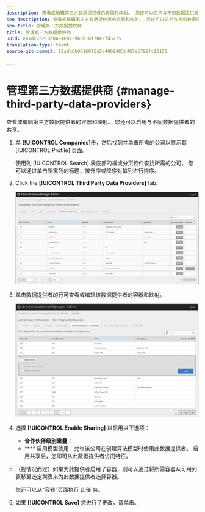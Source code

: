 ```yaml
---
description: 查看或编辑第三方数据提供者的容器和映射。 您还可以启用与不同数据提供者的共享。
seo-description: 查看或编辑第三方数据提供者的容器和映射。 您还可以启用与不同数据提供者的共享。
seo-title: 管理第三方数据提供商
title: 管理第三方数据提供商
uuid: e41dc7b2-8b06-4e81-9b3b-0f70e2fd3275
translation-type: tm+mt
source-git-commit: 10adb6b06160f5a5c4068483b407e5798fc10150

---
```



# 管理第三方数据提供商 {#manage-third-party-data-providers}

查看或编辑第三方数据提供者的容器和映射。 您还可以启用与不同数据提供者的共享。

1. 单 **[!UICONTROL Companies]**&#x200B;击，然后找到并单击所需的公司以显示其 [!UICONTROL Profile] 页面。

   使用列 [!UICONTROL Search] 表底部的框或分页控件查找所需的公司。 您可以通过单击所需列的标题，按升序或降序对每列进行排序。
1. Click the **[!UICONTROL Third Party Data Providers]** tab.

   ![](assets/third_party_providers.png)

1. 单击数据提供者的行可查看或编辑该数据提供者的容器和映射。

   ![步骤结果](assets/third_party_providers_edit.png)

1. 选择 **[!UICONTROL Enable Sharing]** 以启用以下选项：

   * **合作伙伴级别重叠：**
   * **** 启用模型使用：允许该公司在创建算法模型时使用此数据提供者。
   启用共享后，您即可从此数据提供者访问特征。

1. （视情况而定）如果为此提供者启用了容器，则可以通过将所需容器从可用列表移至选定列表来为此数据提供者选择容器。

   您还可以从“容器”页面执行 [此任](../companies/admin-manage-containers.md#task_61DB5CEECC5049DD8D059C642AC3F967) 务。
1. 如果 **[!UICONTROL Save]** 您进行了更改，请单击。